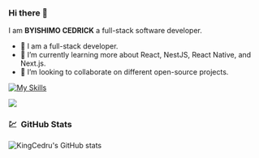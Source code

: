 ### Hi there 👋

I am **BYISHIMO CEDRICK**  a full-stack software developer.

- 🔭 I am a full-stack developer.
- 🌱 I’m currently learning more about React, NestJS, React Native, and Next.js.
- 👯 I’m looking to collaborate on different open-source projects.


[![My Skills](https://skillicons.dev/icons?i=js,html,css,python,typescript,react,tailwind,php,mysql,docker,vite,laravel,mongo,postgresql,nextjs,nestjs,nodejs,expressjs,bootstrap,angular,solidity)](https://skillicons.dev)


<a target='_black' href="https://www.codewars.com/users/byishimocedrick"><img src="https://www.codewars.com/users/byishimocedrick/badges/micro"></a>



###
<h3> 💹 &nbsp;GitHub Stats </h3>

![KingCedru's GitHub stats](https://github-readme-stats.vercel.app/api?username=Kingcedru&?count_private=true&theme=radical&show_icons=true&show=reviews,prs_merged,prs_merged_percentage)

###
